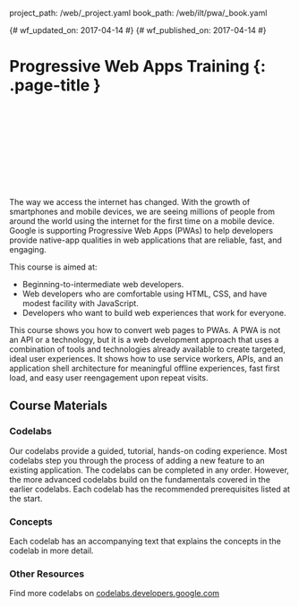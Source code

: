 project_path: /web/_project.yaml
book_path: /web/ilt/pwa/_book.yaml

{# wf_updated_on: 2017-04-14 #}
{# wf_published_on: 2017-04-14 #}

# Progressive Web Apps Training {: .page-title }

<div class="video-wrapper ilt-video-wrapper">
  <iframe class="devsite-embedded-youtube-video" data-video-id="17kGWJOuL-A"
          data-autohide="1" data-showinfo="0" frameborder="0" allowfullscreen>
  </iframe>
</div>

The way we access the internet has changed. With the growth of smartphones
and mobile devices, we are seeing millions of people from around the world
using the internet for the first time on a mobile device. Google is
supporting Progressive Web Apps (PWAs) to help developers provide
native-app qualities in web applications that are reliable, fast,
and engaging.

This course is aimed at:

* Beginning-to-intermediate web developers.
* Web developers who are comfortable using HTML, CSS, and have modest
  facility with JavaScript.
* Developers who want to build web experiences that work for everyone.

This course shows you how to convert web pages to PWAs. A PWA is not an API
or a technology, but it is a web development approach that uses a combination
of tools and technologies already available to create targeted, ideal user
experiences. It shows how to use service workers, APIs, and an application
shell architecture for meaningful offline experiences, fast first load, and
easy user reengagement upon repeat visits.

## Course Materials

### Codelabs

Our codelabs provide a guided, tutorial, hands-on coding experience. Most
codelabs step you through the process of adding a new feature to an
existing application. The codelabs can be completed in any order.
However, the more advanced codelabs build on the fundamentals covered
in the earlier codelabs. Each codelab has the recommended prerequisites
listed at the start.

### Concepts

Each codelab has an accompanying text that explains the concepts in the
codelab in more detail.

### Other Resources

Find more codelabs on
[codelabs.developers.google.com](https://codelabs.developers.google.com)
